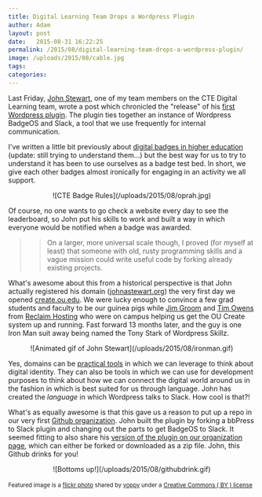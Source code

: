 ```yaml
---
title: Digital Learning Team Drops a Wordpress Plugin
author: Adam
layout: post
date:   2015-08-31 16:22:25
permalink: /2015/08/digital-learning-team-drops-a-wordpress-plugin/
image: /uploads/2015/08/cable.jpg
tags:
categories:
---
```


Last Friday, [John Stewart][1], one of my team members on the CTE Digital Learning team, wrote a post which chronicled the "release" of his [first Wordpress plugin][2]. The plugin ties together an instance of Wordpress BadgeOS and Slack, a tool that we use frequently for internal communication.

I've written a little bit previously about [digital badges in higher education][3] (update: still trying to understand them...) but the best way for us to try to understand it has been to use ourselves as a badge test bed. In short, we give each other badges almost ironically for engaging in an activity we all support.

<center>![CTE Badge Rules](/uploads/2015/08/oprah.jpg)</center>

 Of course, no one wants to go check a website every day to see the leaderboard, so John put his skills to work and built a way in which everyone would be notified when a badge was awarded.

>> On a larger, more universal scale though, I proved (for myself at least) that someone with old, rusty programming skills and a vague mission could write useful code by forking already existing projects.

What's awesome about this from a historical perspective is that John actually registered his domain ([johnastewart.org][4]) the very first day we opened [create.ou.edu][5]. We were lucky enough to convince a few grad students and faculty to be our guinea pigs while [Jim Groom][6] and [Tim Owens][7] from [Reclaim Hosting][8] who were on campus helping us get the OU Create system up and running. Fast forward 13 months later, and the guy is one Iron Man suit away being named the Tony Stark of Wordpress Skillz.

<center>![Animated gif of John Stewart](/uploads/2015/08/ironman.gif)</center>

Yes, domains can be [practical tools][9] in which we can leverage to think about digital identity. They can also be tools in which we can use for development purposes to think about how we can connect the digital world around us in the fashion in which is best suited for us through language. John has created the *language* in which Wordpress talks to Slack. How cool is that?!

What's as equally awesome is that this gave us a reason to put up a repo in our very first [Github organization][10]. John built the plugin by forking a bbPress to Slack plugin and changing out the parts to get BadgeOS to Slack. It seemed fitting to also share his [version of the plugin on our organization page][11], which can either be forked or downloaded as a zip file. John, this Github drinks for you!

<center>![Bottoms up!](/uploads/2015/08/githubdrink.gif)</center>

<small>Featured image is a <a title="George L's 155 Guitar Cable" href="http://flickr.com/photos/spilt-milk/3757090230">flickr photo</a> shared by <a href="http://flickr.com/people/spilt-milk">yoppy</a> under a <a href="http://creativecommons.org/licenses/by/2.0/">Creative Commons ( BY ) license</a> </small>


[1]: https://www.twitter.com/jstew511
[2]: http://www.johnastewart.org/dh/my-first-plugin/
[3]: http://adamcroom.com/2014/04/a-brief-history-of-digital-badges-in-higher-ed/
[4]: http://www.johnastewart.org/
[5]: http://create.ou.edu
[6]: https://twitter.com/jimgroom
[7]: https://twitter.com/timmmmyboy
[8]: http://reclaimhosting.com
[9]: http://adamcroom.com/2015/08/a-reclaim-hypothesis/
[10]: https://github.com/oudiglearn
[11]: https://github.com/oudiglearn/BadgeOS_Slack-Integration
